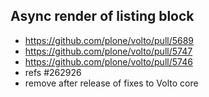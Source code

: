 ## Async render of listing block

- https://github.com/plone/volto/pull/5689
- https://github.com/plone/volto/pull/5747
- https://github.com/plone/volto/pull/5746
- refs #262926
- remove after release of fixes to Volto core
